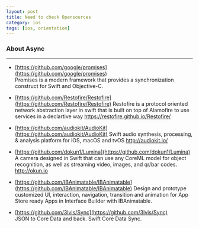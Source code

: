 ```yaml
---
layout: post
title: Need to check Opensources
category: ios
tags: [ios, orientation]
---
```


### About Async
-----

* [https://github.com/google/promises](https://github.com/google/promises)  
  Promises is a modern framework that provides a synchronization construct for Swift and Objective-C.

* [https://github.com/Restofire/Restofire](https://github.com/Restofire/Restofire)
  Restofire is a protocol oriented network abstraction layer in swift that is built on top of Alamofire to use services in a declartive way https://restofire.github.io/Restofire/

* [https://github.com/audiokit/AudioKit](https://github.com/audiokit/AudioKit)
  Swift audio synthesis, processing, & analysis platform for iOS, macOS and tvOS http://audiokit.io/

* [https://github.com/dokun1/Lumina](https://github.com/dokun1/Lumina)
  A camera designed in Swift that can use any CoreML model for object recognition, as well as streaming video, images, and qr/bar codes. http://okun.io

* [https://github.com/IBAnimatable/IBAnimatable](https://github.com/IBAnimatable/IBAnimatable)
  Design and prototype customized UI, interaction, navigation, transition and animation for App Store ready Apps in Interface Builder with IBAnimatable.

* [https://github.com/3lvis/Sync](https://github.com/3lvis/Sync)  
  JSON to Core Data and back. Swift Core Data Sync.

